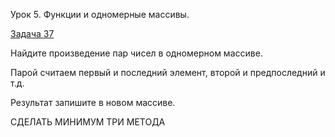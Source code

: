 Урок 5. Функции и одномерные массивы.

[Задача 37](/Task1/Program.cs) 

Найдите произведение пар чисел в одномерном массиве. 

Парой считаем первый и последний элемент, второй и предпоследний и т.д. 

Результат запишите в новом массиве.

СДЕЛАТЬ МИНИМУМ ТРИ МЕТОДА